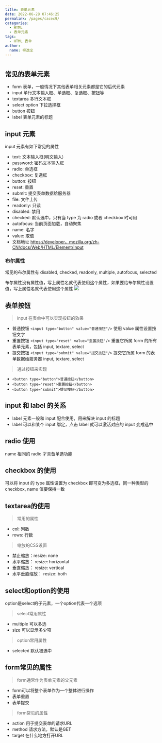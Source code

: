 ```yaml
---
title: 表单元素
date: 2022-06-28 07:46:25
permalink: /pages/cacec9/
categories:
  - HTML
  - 表单元素
tags:
  - HTML 表单
author:
  name: 柳逸尘
---
```


#

## 常见的表单元素

- form 表单，一般情况下其他表单相关元素都是它的后代元素
- input 单行文本输入框、单选框、复选框、按钮等
- textarea 多行文本框
- select option 下拉选择框
- button 按钮
- label 表单元素的标题

## input 元素

input 元素有如下常见的属性

- text: 文本输入框(明文输入)
- password: 密码文本输入框
- radio: 单选框
- checkbox: 复选框
- button: 按钮
- reset: 重置
- submit: 提交表单数据给服务器
- file: 文件上传
- readonly: 只读
- disabled: 禁用
- checked: 默认选中，只有当 type 为 radio 或者 checkbox 时可用
- autofocus: 当前页面加载，自动聚焦
- name: 名字
- value: 取值
- 文档地址 <a href="https://developer.mozilla.org/zh-CN/docs/Web/HTML/Element/Input" target="_blank">https://developer。mozilla.org/zh-CN/docs/Web/HTML/Element/Input</a>

### 布尔属性

常见的布尔属性有 disabled, checked, readonly, multiple, autofocus, selected<br/>

布尔属性没有属性值，写上属性名就代表使用这个属性，如果要给布尔属性设置值，写上属性名就代表使用这个属性
![](https://cdn.statically.io/gh/liuyichens/blog_img@main/20220628075948.png)

## 表单按钮

> input 在表单中可以实现按钮的效果

- 普通按钮 `<input type="button" value="普通按钮"/>` 使用 value 属性设置按钮文字
- 重置按钮 `<input type="reset" value="重置按钮"/>` 重置它所属 form 的所有表单元素，包括 input, textare, select
- 提交按钮 `<input type="submit" value="提交按钮"/>` 提交它所属 form 的表单数据给服务器 input, textare, select

> 通过按钮来实现

- `<button type="button">普通按钮</button>`
- `<button type="reset">重置按钮</button>`
- `<button type="submit">提交按钮</button>`

## input 和 label 的关系

- label 元素一般和 input 配合使用，用来解决 input 的标题
- label 可以和某个 input 绑定，点击 label 就可以激活对应的 input 变成选中

## radio 使用

name 相同的 radio 才具备单选功能

## checkbox 的使用

可以将 input 的 type 属性设置为 checkbox 即可变为多选框，同一种类型的 checkbox, name 值要保持一致


## textarea的使用
> 常用的属性
* col: 列数
* rows: 行数

> 缩放的CSS设置
* 禁止缩放：resize: none
* 水平缩放： resize: horizontal
* 垂直缩放： resize: vertical
* 水平垂直缩放： resize: both

## select和option的使用
option是select的子元素，一个option代表一个选项

> select常用属性
* multiple  可以多选
* size  可以显示多少项
> option常用属性
* selected 默认被选中

## form常见的属性

> form通常作为表单元素的父元素
* form可以将整个表单作为一个整体进行操作
* 表单重置
* 表单提交

> form常见的属性
* action 用于提交表单的请求URL
* method 请求方法，默认是GET
* target 在什么地方打开URL